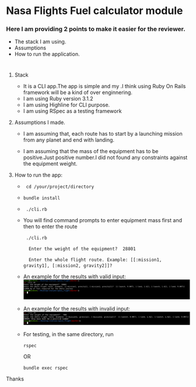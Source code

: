# Nasa Flights Fuel calculator module

### Here I am providing 2 points to make it easier for the reviewer.
  - The stack I am using.
  - Assumptions
  - How to run the application.

  #
  1. Stack
      * It is a CLI app.The app is simple and my .I think using Ruby On Rails framework
        will be a kind of over enginnering.
      * I am using Ruby version 3.1.2
      * I am using Highline for CLI purpose.
      * I am using RSpec as a testing framework

  2. Assumptions I made.
      * I am assuming that, each route has to start by a launching
     mission from any planet and end with landing.

      * I am assuming that the mass of the equipment has to be
        positive.Just positive number.I did not found any constraints against the equipment weight.

  3. How to run the app:

      *  ```
          cd /your/project/directory
         ```
      * 
        ```
        bundle install
        ```
      *  
         ```
          ./cli.rb
         ```
      *  You will find command prompts to enter equipment mass first and then to enter the route
         ```
          ./cli.rb
         ```

         ```
           Enter the weight of the equipment?  28801

         ```

         ```
           Enter the whole flight route. Example: [[:mission1, gravity1], [:mission2, gravity2]]?  

         ```
      * An example for the results with valid input:
        ![valid input](/public/valid_input.png)

      * An example for the results with invalid input:
        ![Invalid input](/public/bad_input_example.png)

      * For testing, in the same directory, run

         ```
         rspec
         ```
         OR

         ```
         bundle exec rspec
         ```
  Thanks
     

